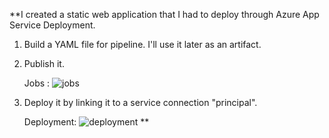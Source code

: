 **I created a static web application that I had to deploy through Azure App Service Deployment. 

1) Build a YAML file for pipeline. I'll use it later as an artifact.
2) Publish it.
  
    Jobs :
![jobs](https://github.com/devopssteven/web-app-on-azure-devops/assets/126707958/9d6f1dfa-c4b8-4a6f-91e7-8949c0af34f5)

3) Deploy it by linking it to a service connection "principal".
  
    Deployment:
![deployment](https://github.com/devopssteven/web-app-on-azure-devops/assets/126707958/605e40f1-3bb0-42c5-b11c-acc748550c5c)
**
